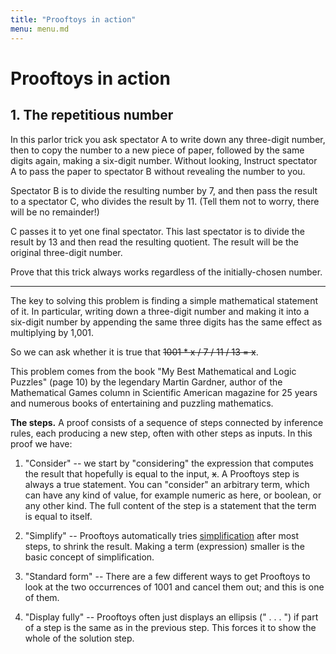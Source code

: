 ```yaml
---
title: "Prooftoys in action"
menu: menu.md
---
```


# Prooftoys in action

<a name=repetitious-number id=example></a>
## 1. The repetitious number

In this parlor trick you ask spectator A to write down any three-digit
number, then to copy the number to a new piece of paper, followed by
the same digits again, making a six-digit number.  Without looking,
Instruct spectator A to pass the paper to spectator B without
revealing the number to you.

Spectator B is to divide the resulting number by 7, and then pass the
result to a spectator C, who divides the result by 11. (Tell them not
to worry, there will be no remainder!)

C passes it to yet one final spectator.  This last spectator is to
divide the result by 13 and then read the resulting quotient.  The
result will be the original three-digit number.

Prove that this trick always works regardless of the initially-chosen
number.

<hr>

The key to solving this problem is finding a simple mathematical
statement of it.  In particular, writing down a three-digit number and
making it into a six-digit number by appending the same three digits
has the same effect as multiplying by 1,001.

So we can ask whether it is true that
<s>1001 * x / 7 / 11 / 13 = x</s>.

<div class="proof-editor mb-4" data-steps='
(steps
(1 consider (t ((((1001 * x) / 7) / 11) / 13)))
(2 simplifyFocalPart (s 1))
(3 arrangeTerm (s 2) (path "/right/right"))
(4 display (s 3))
)'></div>

This problem comes from the book "My Best Mathematical and Logic
Puzzles" (page 10) by the legendary Martin Gardner, author of the
Mathematical Games column in Scientific American magazine for 25 years
and numerous books of entertaining and puzzling mathematics.

**The steps.** A proof consists of a sequence of steps connected by
inference rules, each producing a new step, often with other steps as
inputs.  In this proof we have:

1. "Consider" -- we start by "considering" the expression that
   computes the result that hopefully is equal to the input, <s>x</s>.
   A Prooftoys step is always a true statement.  You can "consider" an
   arbitrary term, which can have any kind of value, for example
   numeric as here, or boolean, or any other kind.  The full content
   of the step is a statement that the term is equal to itself.
   
2.  "Simplify" -- Prooftoys automatically tries
    [simplification](/simplification/) after most steps, to shrink the
    result.  Making a term (expression) smaller is the basic concept
    of simplification.
	
3.  "Standard form" -- There are a few different ways to get Prooftoys
    to look at the two occurrences of 1001 and cancel them out; and
    this is one of them.
	
4.  "Display fully" -- Prooftoys often just displays an ellipsis ("
    . . . ") if part of a step is the same as in the previous step.
    This forces it to show the whole of the solution step.
